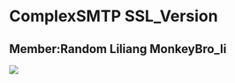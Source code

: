 # ComplexSMTP SSL_Version
## Member:Random Liliang MonkeyBro_li
![](https://github.com/korok1999/ComplexSMTP/raw/Version_SSL/Image/tiaoxi.jpg)
